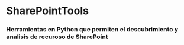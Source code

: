 # SharePointTools

### Herramientas en Python que permiten el descubrimiento y analisis de recuroso de SharePoint 
